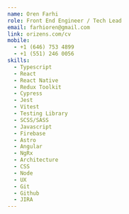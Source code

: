 ```yaml
---
name: Oren Farhi
role: Front End Engineer / Tech Lead
email: farhioren@gmail.com
link: orizens.com/cv
mobile: 
  - +1 (646) 753 4899
  - +1 (551) 246 0056
skills:
  - Typescript
  - React
  - React Native
  - Redux Toolkit
  - Cypress
  - Jest
  - Vitest
  - Testing Library
  - SCSS/SASS
  - Javascript
  - Firebase
  - Astro
  - Angular
  - NgRx
  - Architecture
  - CSS
  - Node
  - UX
  - Git
  - Github
  - JIRA
---
```



